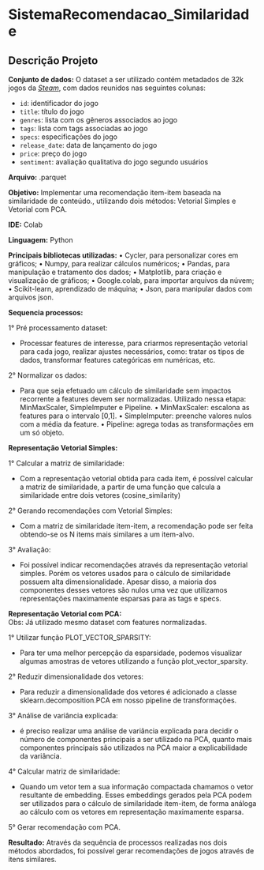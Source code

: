 # SistemaRecomendacao_Similaridade

## Descrição Projeto

**Conjunto de dados:**
O dataset a ser utilizado contém metadados de 32k jogos da [_Steam_](https://store.steampowered.com/), com dados reunidos nas seguintes colunas:
- `id`: identificador do jogo
- `title`: título do jogo
- `genres`: lista com os gêneros associados ao jogo
- `tags`: lista com tags associadas ao jogo
- `specs`: especificações do jogo
- `release_date`: data de lançamento do jogo
- `price`: preço do jogo
- `sentiment`: avaliação qualitativa do jogo segundo usuários

**Arquivo:** .parquet

**Objetivo:**
Implementar uma recomendação item-item baseada na similaridade de conteúdo., utilizando dois métodos: Vetorial Simples e Vetorial com PCA.

**IDE:** Colab

**Linguagem:** Python 

**Principais bibliotecas utilizadas:**
•	Cycler, para personalizar cores em gráficos;
•	Numpy, para realizar cálculos numéricos;
•	Pandas, para manipulação e tratamento dos dados;
•	Matplotlib, para criação e visualização de gráficos;
•	Google.colab, para importar arquivos da núvem;
•	Scikit-learn, aprendizado de máquina;
•	Json, para manipular dados com arquivos json.

**Sequencia processos:**

1° Pré processamento dataset: 
- Processar features de interesse, para criarmos representação vetorial para cada jogo, realizar ajustes necessários, como: tratar os tipos de dados, transformar features categóricas em numéricas, etc.

2° Normalizar os dados: 
- Para que seja efetuado um cálculo de similaridade sem impactos recorrente a features devem ser normalizadas. Utilizado nessa etapa: MinMaxScaler, SimpleImputer e Pipeline.
•	MinMaxScaler: escalona as features para o intervalo [0,1].
•	SimpleImputer: preenche valores nulos com a média da feature.
•	Pipeline: agrega todas as transformações em um só objeto.

**Representação Vetorial Simples:**  

1° Calcular a matriz de similaridade:
- Com a representação vetorial obtida para cada item, é possível calcular a matriz de similaridade, a partir de uma função que calcula a similaridade entre dois vetores (cosine_similarity)

2° Gerando recomendações com Vetorial Simples:
- Com a matriz de similaridade item-item, a recomendação pode ser feita obtendo-se os N items mais similares a um item-alvo. 

3° Avaliação:
- Foi possível indicar recomendações através da representação vetorial simples. Porém os vetores usados para o cálculo de similaridade possuem alta dimensionalidade. Apesar disso, a maioria dos componentes desses vetores são nulos uma vez que utilizamos representações maximamente esparsas para as tags e specs.

**Representação Vetorial com PCA:**  
Obs: Já utilizado mesmo dataset com features normalizadas.

1° Utilizar função PLOT_VECTOR_SPARSITY:
- Para ter uma melhor percepção da esparsidade, podemos visualizar algumas amostras de vetores utilizando a função plot_vector_sparsity.

2° Reduzir dimensionalidade dos vetores:
- Para reduzir a dimensionalidade dos vetores é adicionado a classe sklearn.decomposition.PCA em nosso pipeline de transformações.

3° Análise de variância explicada:
- é preciso realizar uma análise de variância explicada para decidir o número de componentes principais a ser utilizado na PCA, quanto mais componentes principais são utilizados na PCA maior a explicabilidade da variância.

4° Calcular matriz de similaridade:
- Quando um vetor tem a sua informação compactada chamamos o vetor resultante de embedding. Esses embeddings gerados pela PCA podem ser utilizados para o cálculo de similaridade item-item, de forma análoga ao cálculo com os vetores em representação maximamente esparsa.

5° Gerar recomendação com PCA.

**Resultado:**
Através da sequência de processos realizadas nos dois métodos abordados, foi possível gerar recomendações de jogos através de itens similares.
